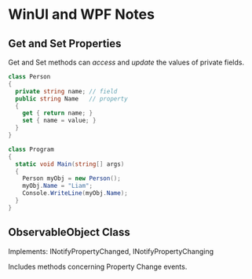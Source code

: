 # WinUI and WPF Notes

## Get and Set Properties

Get and Set methods can _access_ and _update_ the values of private fields.

```C#
class Person
{
  private string name; // field
  public string Name   // property
  {
    get { return name; }
    set { name = value; }
  }
}

class Program
{
  static void Main(string[] args)
  {
    Person myObj = new Person();
    myObj.Name = "Liam";
    Console.WriteLine(myObj.Name);
  }
}
```

## ObservableObject Class

Implements: INotifyPropertyChanged, INotifyPropertyChanging

Includes methods concerning Property Change events.
